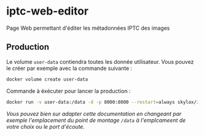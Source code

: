 # iptc-web-editor
Page Web permettant d'éditer les métadonnées IPTC des images
## Production
Le volume `user-data` contiendra toutes les donnée utilisateur.
Vous pouvez le créer par exemple avec la commande suivante : 
```bash
docker volume create user-data
```

Commande à éxécuter pour lancer la production : 
```bash
docker run -v user-data:/data -d -p 8000:8000 --restart=always skylox/iptc_web_editor
```
*Vous pouvez bien sur adapter cette documentation en changeant par exemple l'emplacement du point de montage `/data` à l'emplcameent de votre choix ou le port d'écoute.*
